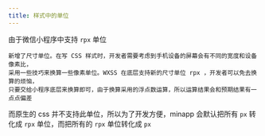 ```yaml
---
title: 样式中的单位
---
```


由于微信小程序中支持 `rpx` 单位

```
新增了尺寸单位。在写 CSS 样式时，开发者需要考虑到手机设备的屏幕会有不同的宽度和设备像素比，
采用一些技巧来换算一些像素单位。WXSS 在底层支持新的尺寸单位 rpx ，开发者可以免去换算的烦恼，
只要交给小程序底层来换算即可，由于换算采用的浮点数运算，所以运算结果会和预期结果有一点点偏差
```

而原生的 css 并不支持此单位，所以为了开发方便，minapp 会默认把所有 `px` 转化成 `rpx` 单位，而把所有的 `rpx` 单位转化成 `px`
